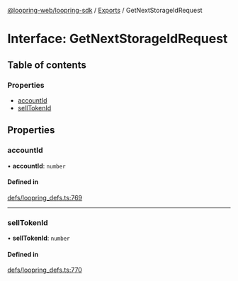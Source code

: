 [@loopring-web/loopring-sdk](../README.md) / [Exports](../modules.md) / GetNextStorageIdRequest

# Interface: GetNextStorageIdRequest

## Table of contents

### Properties

- [accountId](GetNextStorageIdRequest.md#accountid)
- [sellTokenId](GetNextStorageIdRequest.md#selltokenid)

## Properties

### accountId

• **accountId**: `number`

#### Defined in

[defs/loopring_defs.ts:769](https://github.com/Loopring/loopring_sdk/blob/1830d54/src/defs/loopring_defs.ts#L769)

___

### sellTokenId

• **sellTokenId**: `number`

#### Defined in

[defs/loopring_defs.ts:770](https://github.com/Loopring/loopring_sdk/blob/1830d54/src/defs/loopring_defs.ts#L770)
